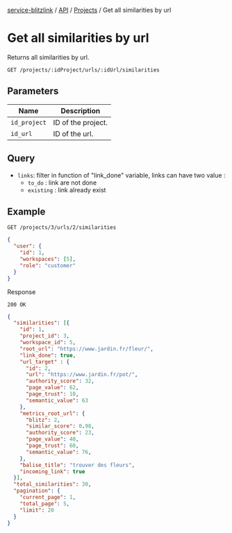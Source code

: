 [service-blitzlink](../../../README.md) / [API](../README.md) / [Projects](./README.md) / 
Get all similarities by url

# Get all similarities by url

Returns all similarities by url.

```
GET /projects/:idProject/urls/:idUrl/similarities
```

## Parameters

| Name         | Description        |
|--------------|--------------------|
| `id_project` | ID of the project. |
| `id_url`     | ID of the url.     |

## Query

* `links`: filter in function of "link_done" variable, links can have two value : 
  * `to_do` : link are not done
  * `existing` : link already exist 

## Example

```
GET /projects/3/urls/2/similarities
```

```json
{
  "user": {
    "id": 1,
    "workspaces": [5],
    "role": "customer"
  }
}
```

Response

```
200 OK
```

```json
{
  "similarities": [{
    "id": 1,
    "project_id": 3,
    "workspace_id": 5,
    "root_url": "https://www.jardin.fr/fleur/",
    "link_done": true,
    "url_target" : {
      "id": 2,
      "url": "https://www.jardin.fr/pot/",
      "authority_score": 32,
      "page_value": 62,
      "page_trust": 10,
      "semantic_value": 63
    },
    "metrics_root_url": {
      "blitz": 2,
      "similar_score": 0.98,
      "authority_score": 23,
      "page_value": 40,
      "page_trust": 60,
      "semantic_value": 76,
    },
    "balise_title": "trouver des fleurs",
    "incoming_link": true
  }],
  "total_similarities": 30,
  "pagination": {
    "current_page": 1,
    "total_page": 5,
    "limit": 20
  }
}
```